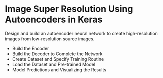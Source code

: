 # Image Super Resolution Using Autoencoders in Keras

Design and build an autoencoder neural network to create high-resolution images from low-resolution source images.

- Build the Encoder
- Build the Decoder to Complete the Network
- Create Dataset and Specify Training Routine
- Load the Dataset and Pre-trained Model
- Model Predictions and Visualizing the Results

